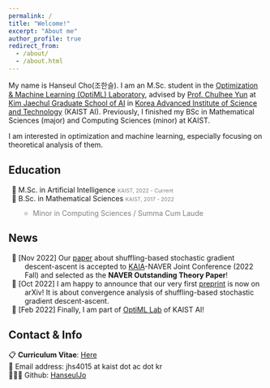 ```yaml
---
permalink: /
title: "Welcome!"
excerpt: "About me"
author_profile: true
redirect_from: 
  - /about/
  - /about.html
---
```


<style>
gray { color: gray; font-size: 75%;}
.nobull {
  margin:0px; padding:0px;
  list-style: none;
  padding-left: 2rem;
  text-indent: -1.6rem;
}
.nobull2 {
  line-height:1em;
  padding-left: 1rem;
  text-indent: 0rem;
}
</style>

My name is Hanseul Cho(조한슬). I am an M.Sc. student in the [Optimization & Machine Learning (OptiML) Laboratory](https://chulheeyun.github.io), advised by [Prof. Chulhee Yun](https://chulheeyun.github.io) at [Kim Jaechul Graduate School of AI](https://gsai.kaist.ac.kr) in [Korea Advanced Institute of Science and Technology](https://www.kaist.ac.kr/en/) (KAIST AI).
Previously, I finished my BSc in Mathematical Sciences (major) and Computing Sciences (minor) at KAIST.  

I am interested in optimization and machine learning, especially focusing on theoretical analysis of them.  

Education
---

<ul class="nobull">
  <li>🏫 M.Sc. in Artificial Intelligence <gray>KAIST, 2022 - Current</gray></li>
  <li>🏫 B.Sc. in Mathematical Sciences <gray>KAIST,  2017 - 2022</gray></li>
    <ul class="nobull2" style="color:gray">
    <li>Minor in Computing Sciences / Summa Cum Laude</li>
    </ul>
</ul>

News
---

<ul class="nobull">
  <li>📰 [Nov 2022] Our <a href="https://arxiv.org/abs/2210.05995">paper</a> about shuffling-based stochastic gradient descent-ascent is accepted to <a href="http://aiassociation.kr">KAIA</a>-NAVER Joint Conference (2022 Fall) and selected as the <b>NAVER Outstanding Theory Paper</b>!</li>
  <li>📰 [Oct 2022] I am happy to announce that our very first <a href="https://arxiv.org/abs/2210.05995">preprint</a> is now on arXiv!  It is about convergence analysis of shuffling-based stochastic gradient descent-ascent.</li>
  <li>📰 [Feb 2022] Finally, I am part of <a href="https://chulheeyun.github.io">OptiML Lab</a> of KAIST AI!</li>
</ul>

Contact & Info
---
📋 **Curriculum Vitae**: [Here](../files/Curriculum_Vitae__Hanseul_Cho.pdf)  
📧 Email address: jhs4015 at kaist dot ac dot kr  
👨🏻‍💻 Github: [HanseulJo](https://github.com/HanseulJo)